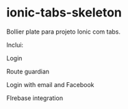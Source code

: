 # ionic-tabs-skeleton

Bollier plate para projeto Ionic com tabs.

Inclui:

Login

Route guardian

Login with email and Facebook

FIrebase integration
